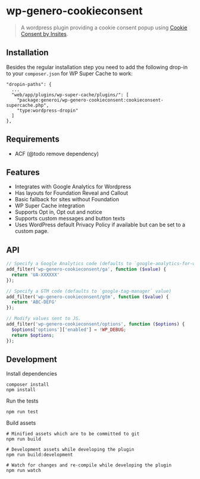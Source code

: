 # wp-genero-cookieconsent

> A wordpress plugin providing a cookie consent popup using [Cookie Consent by Insites](https://cookieconsent.insites.com).

## Installation

Besides the regular installation step you need to add the following drop-in to your `composer.json` for WP Super Cache to work:

    "dropin-paths": {
      ...
      "web/app/plugins/wp-super-cache/plugins/": [
        "package:generoi/wp-genero-cookieconsent:cookieconsent-supercache.php",
        "type:wordpress-dropin"
      ]
    },

## Requirements

- ACF (@todo remove dependency)

## Features

- Integrates with Google Analytics for Wordpress
- Has layouts for Foundation Reveal and Callout
- Basic fallback for sites without Foundation
- WP Super Cache integration
- Supports Opt in, Opt out and notice
- Supports custom messages and button texts
- Uses WordPress default Privacy Policy if available but can be set to a custom page.

## API

```php
// Specify a Google Analytics code (defaults to `google-analytics-for-wordpress` value)
add_filter('wp-genero-cookieconsent/ga', function ($value) {
  return 'UA-XXXXXX'
});

// Specify a GTM code (defaults to `google-tag-manager` value)
add_filter('wp-genero-cookieconsent/gtm', function ($value) {
  return 'ABC-DEFG'
});

// Modify values sent to JS.
add_filter('wp-genero-cookieconsent/options', function ($options) {
  $options['options']['enabled'] = !WP_DEBUG;
  return $options;
});
```

## Development

Install dependencies

    composer install
    npm install

Run the tests

    npm run test

Build assets

    # Minified assets which are to be committed to git
    npm run build

    # Development assets while developing the plugin
    npm run build:development

    # Watch for changes and re-compile while developing the plugin
    npm run watch
